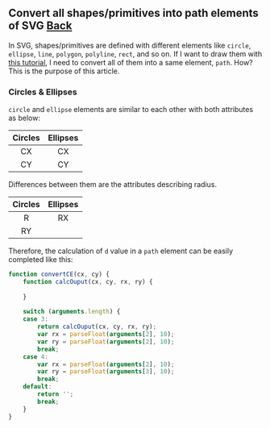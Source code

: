 ## Convert all shapes/primitives into path elements of SVG [Back](./../SVG.md)

In SVG, shapes/primitives are defined with different elements like `circle`, `ellipse`, `line`, `polygon`, `polyline`, `rect`, and so on. If I want to draw them with [this tutorial](./../../canvas/drawing_a_svg/drawing_a_svg.md), I need to convert all of them into a same element, `path`. How? This is the purpose of this article.

### Circles & Ellipses

`circle` and `ellipse` elements are similar to each other with both attributes as below:

**Circles**|**Ellipses**
:-----:|:------:
CX|CX
CY|CY

Differences between them are the attributes describing radius.

**Circles**|**Ellipses**
:-----:|:------:
R|RX
|RY

Therefore, the calculation of `d` value in a `path` element can be easily completed like this:

```js
function convertCE(cx, cy) {
    function calcOuput(cx, cy, rx, ry) {
    
    }
    
    switch (arguments.length) {
    case 3:
        return calcOuput(cx, cy, rx, ry);
        var rx = parseFloat(arguments[2], 10);
        var ry = parseFloat(arguments[2], 10);
        break;
    case 4:
        var rx = parseFloat(arguments[2], 10);
        var ry = parseFloat(arguments[3], 10);
        break;
    default:
        return '';
        break;
    }
}
```

